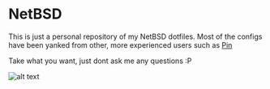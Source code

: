 # NetBSD
This is just a personal repository of my NetBSD dotfiles. Most of the configs have been yanked from other, more experienced users such as [Pin](https://github.com/voidpin)

Take what you want, just dont ask me any questions :P

![alt text](https://i.postimg.cc/1z3D5nbF/imperial-stout.png)
